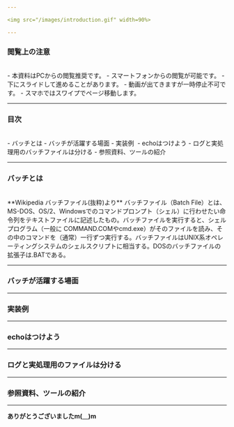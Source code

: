 ```yaml
---

<img src="/images/introduction.gif" width=90%>

---
```


### 閲覧上の注意　　　　　　　　
<br>
- 本資料はPCからの閲覧推奨です。
- スマートフォンからの閲覧が可能です。
- 下にスライドして進めることがあります。
- 動画が出てきますが一時停止不可です。
- スマホではスワイプでページ移動します。

---

### 目次
<br>
- バッチとは
- バッチが活躍する場面
- 実装例 
- echoはつけよう
- ログと実処理用のバッチファイルは分ける
- 参照資料、ツールの紹介
<br>

---

### バッチとは
<br>
**Wikipedia バッチファイル(抜粋)より**
バッチファイル（Batch File）とは、MS-DOS、OS/2、Windowsでのコマンドプロンプト（シェル）に行わせたい命令列をテキストファイルに記述したもの。バッチファイルを実行すると、シェルプログラム（一般に COMMAND.COMやcmd.exe）がそのファイルを読み、その中のコマンドを（通常）一行ずつ実行する。バッチファイルはUNIX系オペレーティングシステムのシェルスクリプトに相当する。DOSのバッチファイルの拡張子は.BATである。



---

### バッチが活躍する場面

---

### 実装例

---

### echoはつけよう

---

### ログと実処理用のファイルは分ける

---

### 参照資料、ツールの紹介

---

**ありがとうございましたm(＿)m**
